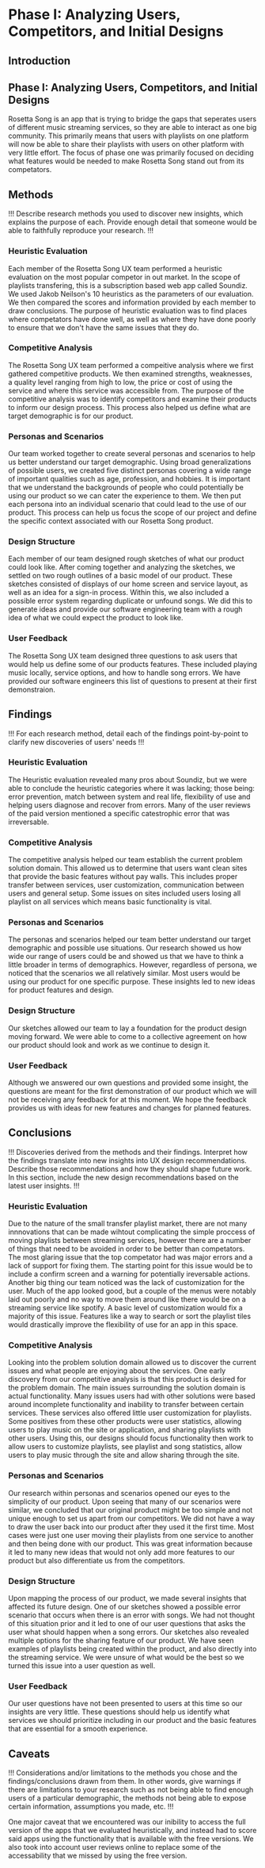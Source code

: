 # Phase I: Analyzing Users, Competitors, and Initial Designs

## Introduction
## Phase I: Analyzing Users, Competitors, and Initial Designs
Rosetta Song is an app that is trying to bridge the gaps that seperates users of different music streaming services, so they are able to interact as one big community.  This primarily means that users with playlists on one platform will now be able to share their playlists with users on other platform with very little effort.  The focus of phase one was primarily focused on deciding what features would be needed to make Rosetta Song stand out from its competators.

## Methods

!!! Describe research methods you used to discover new insights, which explains the purpose of each. Provide enough detail that someone would be able to faithfully reproduce your research. !!!

### Heuristic Evaluation
Each member of the Rosetta Song UX team performed a heuristic evaluation on the most popular competor in out market. In the scope of playlists transfering, this is a subscription based web app called Soundiz.  We used Jakob Neilson's 10 heuristics as the parameters of our evaluation. We then compared the scores and information provided by each member to draw conclusions. The purpose of heuristic evaluation was to find places where competators have done well, as well as where they have done poorly to ensure that we don't have the same issues that they do.

### Competitive Analysis
The Rosetta Song UX team performed a compeitive analysis where we first gathered competitive products. We then examined strengths, weaknesses, a quality level ranging from high to low, the price or cost of using the service and where this service was accessible from. The purpose of the competitive analysis was to identify competitors and examine their products to inform our design process. This process also helped us define what are target demographic is for our product.

### Personas and Scenarios
Our team worked together to create several personas and scenarios to help us better understand our target demographic. Using broad generalizations of possible users, we created five distinct personas covering a wide range of important qualities such as age, profession, and hobbies. It is important that we understand the backgrounds of people who could potentially be using our product so we can cater the experience to them. We then put each persona into an individual scenario that could lead to the use of our product. This process can help us focus the scope of our project and define the specific context associated with our Rosetta Song product.

### Design Structure
Each member of our team designed rough sketches of what our product could look like. After coming together and analyzing the sketches, we settled on two rough outlines of a basic model of our product. These sketches consisted of displays of our home screen and service layout, as well as an idea for a sign-in process. Within this, we also included a possible error system regarding duplicate or unfound songs. We did this to generate ideas and provide our software engineering team with a rough idea of what we could expect the product to look like.

### User Feedback
The Rosetta Song UX team designed three questions to ask users that would help us define some of our products features. These included playing music locally, service options, and how to handle song errors. We have provided our software engineers this list of questions to present at their first demonstraion.

## Findings

!!! For each research method, detail each of the findings point-by-point to clarify new discoveries of users' needs !!!

### Heuristic Evaluation
The Heuristic evaluation revealed many pros about Soundiz, but we were able to conclude the heuristic categories where it was lacking; those being: error prevention, match between system and real life, flexibility of use and helping users diagnose and recover from errors. Many of the user reviews of the paid version mentioned a specific catestrophic error that was irreversable.

### Competitive Analysis
The competitive analysis helped our team establish the current problem solution domain. This allowed us to determine that users want clean sites that provide the basic features without pay walls. This includes proper transfer between services, user customization, communication between users and general setup. Some issues on sites included users losing all playlist on all services which means basic functionality is vital.

### Personas and Scenarios
The personas and scenarios helped our team better understand our target demographic and possible use situations. Our research showed us how wide our range of users could be and showed us that we have to think a little broader in terms of demographics. However, regardless of persona, we noticed that the scenarios we all relatively similar. Most users would be using our product for one specific purpose. These insights led to new ideas for product features and design.

### Design Structure
Our sketches allowed our team to lay a foundation for the product design moving forward. We were able to come to a collective agreement on how our product should look and work as we continue to design it.

### User Feedback
Although we answered our own questions and provided some insight, the questions are meant for the first demonstration of our product which we will not be receiving any feedback for at this moment. We hope the feedback provides us with ideas for new features and changes for planned features.

## Conclusions

!!! Discoveries derived from the methods and their findings. Interpret how the findings translate into new insights into UX design recommendations. Describe those recommendations and how they should shape future work. In this section, include the new design recommendations based on the latest user insights. !!!

### Heuristic Evaluation
Due to the nature of the small transfer playlist market, there are not many innnovations that can be made wihtout complicating the simple proccess of moving playlists between streaming services, however there are a number of things that need to be avoided in order to be better than competators. The most glaring issue that the top competator had was major errors and a lack of support for fixing them. The starting point for this issue would be to include a confirm screen and a warning for potentially ireversable actions. Another big thing our team noticed was the lack of customization for the user. Much of the app looked good, but a couple of the menus were notably laid out poorly and no way to move them around like there would be on a streaming service like spotify. A basic level of customization would fix a majority of this issue. Features like a way to search or sort the playlist tiles would drastically improve the flexibility of use for an app in this space.

### Competitive Analysis
Looking into the problem solution domain allowed us to discover the current issues and what people are enjoying about the services. One early discovery from our competitive analysis is that this product is desired for the problem domain. The main issues surrounding the solution domain is actual functionality. Many issues users had with other solutions were based around incomplete functionality and inability to transfer between certain services. These services also offered little user customization for playlists. Some positives from these other products were user statistics, allowing users to play music on the site or application, and sharing playlists with other users. Using this, our designs should focus functionality then work to allow users to customize playlists, see playlist and song statistics, allow users to play music through the site and allow sharing through the site. 

### Personas and Scenarios
Our research within personas and scenarios opened our eyes to the simplicity of our product. Upon seeing that many of our scenarios were similar, we concluded that our original product might be too simple and not unique enough to set us apart from our competitors. We did not have a way to draw the user back into our product after they used it the first time. Most cases were just one user moving their playlists from one service to another and then being done with our product. This was great information because it led to many new ideas that would not only add more features to our product but also differentiate us from the competitors.

### Design Structure
Upon mapping the process of our product, we made several insights that affected its future design. One of our sketches showed a possible error scenario that occurs when there is an error with songs. We had not thought of this situation prior and it led to one of our user questions that asks the user what should happen when a song errors. Our sketches also revealed multiple options for the sharing feature of our product. We have seen examples of playlists being created within the product, and also directly into the streaming service. We were unsure of what would be the best so we turned this issue into a user question as well. 

### User Feedback
Our user questions have not been presented to users at this time so our insights are very little. These questions should help us identify what services we should prioritize including in our product and the basic features that are essential for a smooth experience.

## Caveats

!!! Considerations and/or limitations to the methods you chose and the findings/conclusions drawn from them. In other words, give warnings if there are limitations to your research such as not being able to find enough users of a particular demographic, the methods not being able to expose certain information, assumptions you made, etc. !!!

One major caveat that we encountered was our inibility to access the full version of the apps that we evaluated heuristically, and instead had to score said apps using the functionality that is available with the free versions.  We also took into account user reviews online to replace some of the accessability that we missed by using the free version.
